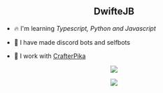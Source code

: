 <h2 align="center">DwifteJB</h2>

* 🔥 I'm learning *Typescript, Python and Javascript*

* 👏 I have made discord bots and selfbots
* 🎉 I work with [CrafterPika](https://GitHub.com/CrafterPika)

<p align  = "center"><img src = "https://github-readme-stats.vercel.app/api?username=dwiftejb&count_private=true&count_forked=true&show_icons=true&&theme=algolia"> </p>
<p align  = "center"><img src="https://github-readme-stats.vercel.app/api/top-langs/?username=DwifteJB&count_private=true"></p>
